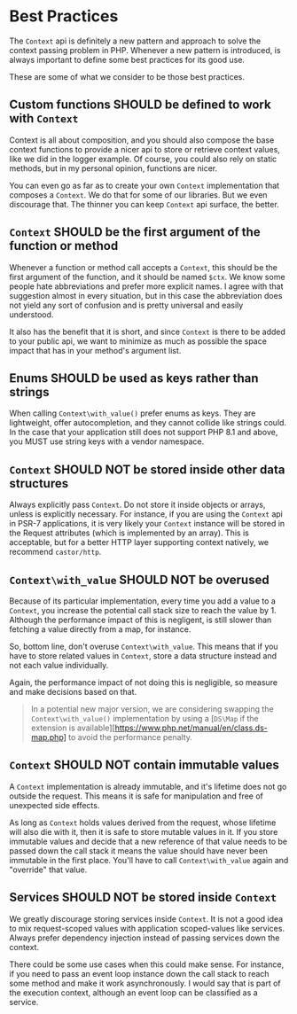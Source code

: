 Best Practices
==============

The `Context` api is definitely a new pattern and approach to solve the context passing problem in PHP.
Whenever a new pattern is introduced, is always important to define some best practices for its good use.

These are some of what we consider to be those best practices.

## Custom functions SHOULD be defined to work with `Context`

Context is all about composition, and you should also compose the base context functions to provide a nicer api
to store or retrieve context values, like we did in the logger example. Of course, you could also rely on 
static methods, but in my personal opinion, functions are nicer.

You can even go as far as to create your own `Context` implementation that composes a `Context`. We do that for some
of our libraries. But we even discourage that. The thinner you can keep `Context` api surface, the better.

## `Context` SHOULD be the first argument of the function or method

Whenever a function or method call accepts a `Context`, this should be the first argument of the function, and 
it should be named `$ctx`. We know some people hate abbreviations and prefer more explicit names. I agree with that
suggestion almost in every situation, but in this case the abbreviation does not yield any sort of confusion and
is pretty universal and easily understood.

It also has the benefit that it is short, and since `Context` is there to be added to your public api, we want
to minimize as much as possible the space impact that has in your method's argument list.

## Enums SHOULD be used as keys rather than strings

When calling `Context\with_value()` prefer enums as keys. They are lightweight, offer autocompletion, and they cannot 
collide like strings could. In the case that your application still does not support PHP 8.1 and above, you MUST use
string keys with a vendor namespace.

## `Context` SHOULD NOT be stored inside other data structures

Always explicitly pass `Context`. Do not store it inside objects or arrays, unless is explicitly necessary. For
instance, if you are using the `Context` api in PSR-7 applications, it is very likely your `Context` instance
will be stored in the Request attributes (which is implemented by an array). This is acceptable, but for a better
HTTP layer supporting context natively, we recommend `castor/http`.

## `Context\with_value` SHOULD NOT be overused

Because of its particular implementation, every time you add a value to a `Context`, you increase the potential call
stack size to reach the value by 1. Although the performance impact of this is negligent, is still slower than fetching
a value directly from a map, for instance.

So, bottom line, don't overuse `Context\with_value`. This means that if you have to store related values in
`Context`, store a data structure instead and not each value individually.

Again, the performance impact of not doing this is negligible, so measure and make decisions based on that. 

> In a potential new major version, we are considering swapping the `Context\with_value()` implementation by using a
[`DS\Map` if the extension is available][https://www.php.net/manual/en/class.ds-map.php] to avoid the performance
penalty.

## `Context` SHOULD NOT contain immutable values

A `Context` implementation is already immutable, and it's lifetime does not go outside the request. This means it is
safe for manipulation and free of unexpected side effects.

As long as `Context` holds values derived from the request, whose lifetime will also die with it, then it is safe to
store mutable values in it. If you store immutable values and decide that a new reference of that value needs to be
passed down the call stack it means the value should have never been immutable in the first place. You'll have to call
`Context\with_value` again and "override" that value.

## Services SHOULD NOT be stored inside `Context`

We greatly discourage storing services inside `Context`. It is not a good idea to mix request-scoped values with 
application scoped-values like services. Always prefer dependency injection instead of passing services down the
context.

There could be some use cases when this could make sense. For instance, if you need to pass an event loop instance
down the call stack to reach some method and make it work asynchronously. I would say that is part of the execution
context, although an event loop can be classified as a service.